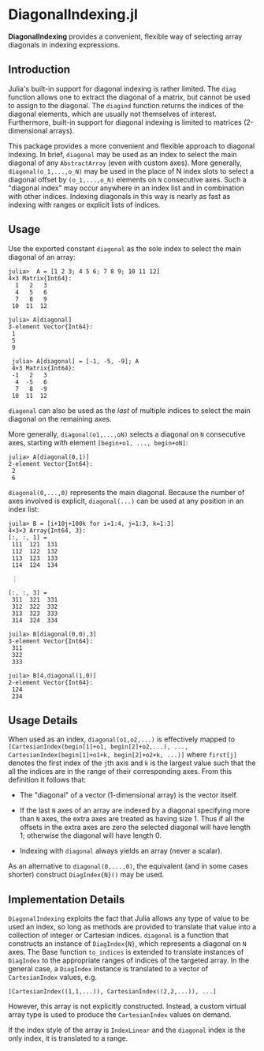 # DiagonalIndexing.jl 
**DiagonalIndexing** provides a convenient, flexible way of selecting array diagonals in indexing expressions.

## Introduction
Julia's built-in support for diagonal indexing is rather limited.  The `diag` function allows one to extract the diagonal of a matrix, but cannot be used to assign to the diagonal.  The `diagind` function returns the indices of the diagonal elements, which are usually not themselves of interest.  Furthermore, built-in support for diagonal indexing is limited to matrices (2-dimensional arrays).

This package provides a more convenient and flexible approach to diagonal indexing.  In brief, `diagonal` may be used as an index to select the main diagonal of any `AbstractArray` (even with custom axes). More generally, `diagonal(o_1,...,o_N)` may be used in the place of N index slots to select a diagonal offset by `(o_1,...,o_N)` elements on `N` consecutive axes. Such a "diagonal index" may occur anywhere in an index list and in combination with other indices.  Indexing diagonals in this way is nearly as fast as indexing with ranges or explicit lists of indices.


## Usage

Use the exported constant `diagonal` as the sole index to select the main diagonal of an array:
```
julia>  A = [1 2 3; 4 5 6; 7 8 9; 10 11 12]
4×3 Matrix{Int64}:
  1   2   3
  4   5   6
  7   8   9
 10  11  12

julia> A[diagonal]
3-element Vector{Int64}:
 1
 5
 9

 julia> A[diagonal] = [-1, -5, -9]; A
 4×3 Matrix{Int64}:
 -1   2   3
  4  -5   6
  7   8  -9
 10  11  12
```
`diagonal` can also be used as the _last_ of multiple indices to select the main diagonal on the remaining axes.

More generally, `diagonal(o1,...,oN)` selects a diagonal on `N` consecutive axes, starting with element `[begin+o1, ..., begin+oN]`:
```
julia> A[diagonal(0,1)]      
2-element Vector{Int64}:
 2
 6
```
 `diagonal(0,...,0)` represents the main diagonal.  Because the number of axes involved is explicit, `diagonal(...)` can be used at any position in an index list:
```
juila> B = [i+10j+100k for i=1:4, j=1:3, k=1:3]
4×3×3 Array{Int64, 3}:
[:, :, 1] =
 111  121  131
 112  122  132
 113  123  133
 114  124  134

 ⋮

[:, :, 3] =
 311  321  331
 312  322  332
 313  323  333
 314  324  334

juila> B[diagonal(0,0),3]   
3-element Vector{Int64}:
 311
 322
 333

juila> B[4,diagonal(1,0)]   
2-element Vector{Int64}:
 124
 234
``` 

## Usage Details

When used as an index, `diagonal(o1,o2,...)` is effectively mapped to `[CartesianIndex(begin[1]+o1, begin[2]+o2,...), ..., CartesianIndex(begin[1]+o1+k, begin[2]+o2+k, ...)]` where `first[j]` denotes the first index of the `j`th axis and `k` is the largest value such that the all the indices are in the range of their corresponding axes.  From this definition it follows that:

* The "diagonal" of a vector (1-dimensional array) is the vector itself.

* If the last `N` axes of an array are indexed by a diagonal specifying more than `N` axes, the extra axes are treated as having size 1.  Thus if all the offsets in the extra axes are zero the selected diagonal will have length 1; otherwise the diagonal will have length 0.  

* Indexing with `diagonal` always yields an array (never a scalar).

As an alternative to `diagonal(0,...,0)`, the equivalent (and in some cases shorter) construct `DiagIndex{N}()` may be used.


## Implementation Details

`DiagonalIndexing` exploits the fact that Julia allows any type of value to be used an index, so long as methods are provided to translate that value into a collection of integer or Cartesian indices.  `diagonal` is a function that constructs an instance of `DiagIndex{N}`, which represents a diagonal on `N` axes.  The Base function `to_indices` is extended to translate instances of `DiagIndex` to the appropriate ranges of indices of the targeted array.  In the general case, a `DiagIndex` instance is translated to a vector of `CartesianIndex` values, e.g. 
```
[CartesianIndex((1,1,...)), CartesianIndex((2,2,...)), ...]
```
However, this array is not explicitly constructed.  Instead, a custom virtual array type is used to produce the `CartesianIndex` values on demand.

If the index style of the array is `IndexLinear` and the `diagonal` index is the only index, it is translated to a range.

